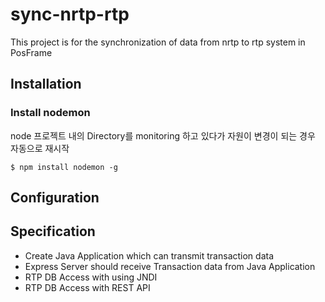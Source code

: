 # sync-nrtp-rtp
This project is for the synchronization of data from nrtp to rtp system in PosFrame

## Installation

### Install nodemon 

node 프로젝트 내의 Directory를 monitoring 하고 있다가 자원이 변경이 되는 경우 자동으로 재시작

~~~
$ npm install nodemon -g
~~~

## Configuration


## Specification
- Create Java Application which can transmit transaction data
- Express Server should receive Transaction data from Java Application 
- RTP DB Access with using JNDI
- RTP DB Access with REST API

